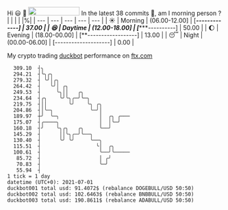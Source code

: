 Hi :smiley: :wave: <img src="https://jojoee.jojoee.com/api/utcnow" width="120" height="20">
In the latest 38 commits :bug:, am I morning person ? 
| | | | |%|
| --- | --- | --- | --- | --- |
| :sunny: | Morning | (06.00-12.00] | [*******-------------] | 37.00 |
| :satisfied: | Daytime | (12.00-18.00] | [**********----------] | 50.00 |
| :moon: | Evening | (18.00-00.00] | [**------------------] | 13.00 |
| :sleeping: | Night | (00.00-06.00] | [--------------------] | 0.00 |

My crypto trading [duckbot](https://github.com/jojoee/duckbot) performance on [ftx.com](https://ftx.com/#a=13144711)
```
  309.10  ┤╮
  294.21  ┤╰╮╭╮
  279.32  ┤ ╰╯│╭╮
  264.42  ┤   ╰╯│ ╭╮
  249.53  ┤     ╰╮││   ╭╮
  234.64  ┤╭╮    ╰╯╰╮╭─╯╰─╮
  219.75  ┤││       ╰╯    ╰╮ ╭╮
  204.86  ┤│╰─╮            ╰─╯│
  189.97  ┼╯  ╰─╮             │  ╭╮ ╭───
  175.07  ┤╭────╮             │  │╰─╯
  160.18  ┤╯    ╰╮╭╮   ╭╮     ╰──╯
  145.29  ┤      ││╰╮╭─╯╰──╮
  130.40  ┤      ╰╯ ╰╯     ╰──╮
  115.51  ┤                  ╰│  ╭╮
  100.61  ┤                   ╰──╯╰─────
   85.72  ┤                   │ ╭╯
   70.83  ┤                   ╰─╯
   55.94  ┤
1 tick = 1 day
datetime (UTC+0): 2021-07-01
duckbot001 total usd: 91.4072$ (rebalance DOGEBULL/USD 50:50)
duckbot002 total usd: 102.6463$ (rebalance BNBBULL/USD 50:50)
duckbot003 total usd: 190.8611$ (rebalance ADABULL/USD 50:50)
```

